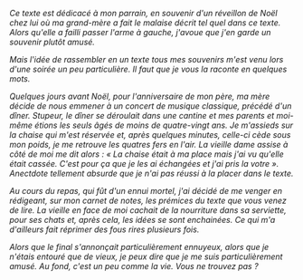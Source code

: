 *Ce texte est dédicacé à mon parrain, en souvenir d'un réveillon de Noël chez lui où ma grand-mère a fait le malaise décrit tel quel dans ce texte. Alors qu'elle a failli passer l'arme à gauche, j'avoue que j'en garde un souvenir plutôt amusé.*

*Mais l'idée de rassembler en un texte tous mes souvenirs m'est venu lors d'une soirée un peu particulière. Il faut que je vous la raconte en quelques mots.* 

*Quelques jours avant Noël, pour l'anniversaire de mon père, ma mère décide de nous emmener à un concert de musique classique, précédé d'un dîner. Stupeur, le dîner se déroulait dans une cantine et mes parents et moi-même étions les seuls âgés de moins de quatre-vingt ans. Je m'assieds sur la chaise qui m'est réservée et, après quelques minutes, celle-ci cède sous mon poids, je me retrouve les quatres fers en l'air. La vieille dame assise à côté de moi me dit alors : « La chaise était à ma place mais j'ai vu qu'elle était cassée. C'est pour ça que je les ai échangées et j'ai pris la votre ». Anectdote tellement absurde que je n'ai pas réussi à la placer dans le texte.*

*Au cours du repas, qui fût d'un ennui mortel, j'ai décidé de me venger en rédigeant, sur mon carnet de notes, les prémices du texte que vous venez de lire. La vieille en face de moi cachait de la nourriture dans sa serviette, pour ses chats et, après cela, les idées se sont enchainées. Ce qui m'a d'ailleurs fait réprimer des fous rires plusieurs fois.*

*Alors que le final s'annonçait particulièrement ennuyeux, alors que je n'étais entouré que de vieux, je peux dire que je me suis particulièrement amusé. Au fond, c'est un peu comme la vie. Vous ne trouvez pas ?*
